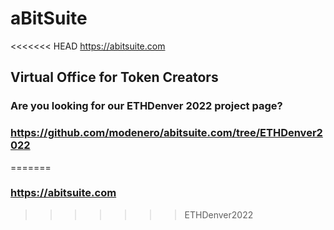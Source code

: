 # aBitSuite

<<<<<<< HEAD
https://abitsuite.com

## Virtual Office for Token Creators

### Are you looking for our ETHDenver 2022 project page?

### https://github.com/modenero/abitsuite.com/tree/ETHDenver2022
=======
### https://abitsuite.com
>>>>>>> ETHDenver2022
